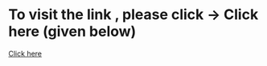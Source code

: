 # To visit the link , please click -> Click here (given below)
<a href="crypto-help.netlify.app">Click here</a>
